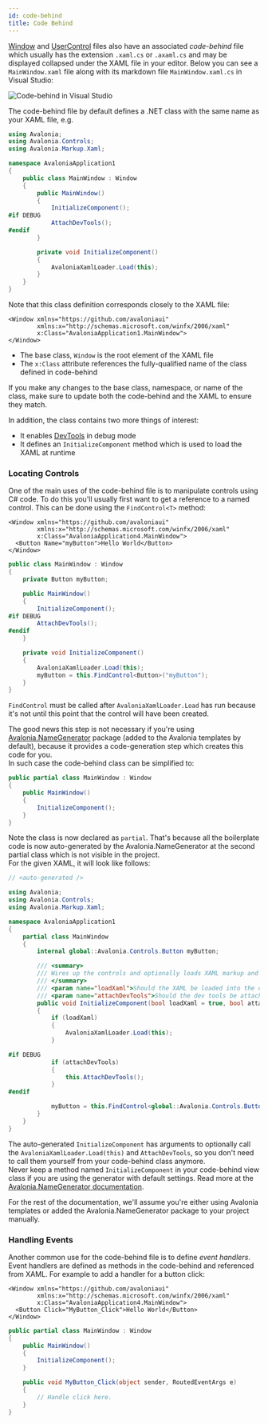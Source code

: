 ```yaml
---
id: code-behind
title: Code Behind
---
```


[Window](../../controls/window) and [UserControl](../../controls/usercontrol) files also have an associated _code-behind_ file which usually has the extension `.xaml.cs` or `.axaml.cs` and may be displayed collapsed under the XAML file in your editor. Below you can see a `MainWindow.xaml` file along with its markdown file `MainWindow.xaml.cs` in Visual Studio:

  <div style={{textAlign: 'center'}}>
    <img src="/img/guides/basics/code-behind/codebehind-vs.png" alt="Code-behind in Visual Studio" />
  </div>

The code-behind file by default defines a .NET class with the same name as your XAML file, e.g.

```csharp
using Avalonia;
using Avalonia.Controls;
using Avalonia.Markup.Xaml;

namespace AvaloniaApplication1
{
    public class MainWindow : Window
    {
        public MainWindow()
        {
            InitializeComponent();
#if DEBUG
            AttachDevTools();
#endif
        }

        private void InitializeComponent()
        {
            AvaloniaXamlLoader.Load(this);
        }
    }
}

```

Note that this class definition corresponds closely to the XAML file:

```markup
<Window xmlns="https://github.com/avaloniaui"
        xmlns:x="http://schemas.microsoft.com/winfx/2006/xaml"
        x:Class="AvaloniaApplication1.MainWindow">
</Window>
```

* The base class, `Window` is the root element of the XAML file
* The `x:Class` attribute references the fully-qualified name of the class defined in code-behind

If you make any changes to the base class, namespace, or name of the class, make sure to update both the code-behind and the XAML to ensure they match.

In addition, the class contains two more things of interest:

* It enables [DevTools](../../getting-started/developer-tools) in debug mode
* It defines an `InitializeComponent` method which is used to load the XAML at runtime

### Locating Controls

One of the main uses of the code-behind file is to manipulate controls using C\# code. To do this you'll usually first want to get a reference to a named control. This can be done using the `FindControl<T>` method:

```markup
<Window xmlns="https://github.com/avaloniaui"
        xmlns:x="http://schemas.microsoft.com/winfx/2006/xaml"
        x:Class="AvaloniaApplication4.MainWindow">
  <Button Name="myButton">Hello World</Button>
</Window>
```

```csharp
public class MainWindow : Window
{
    private Button myButton;

    public MainWindow()
    {
        InitializeComponent();
#if DEBUG
        AttachDevTools();
#endif
    }

    private void InitializeComponent()
    {
        AvaloniaXamlLoader.Load(this);
        myButton = this.FindControl<Button>("myButton");
    }
}
```

`FindControl` must be called after `AvaloniaXamlLoader.Load` has run because it's not until this point that the control will have been created.

The good news this step is not necessary if you're using [Avalonia.NameGenerator](https://github.com/AvaloniaUI/Avalonia.NameGenerator) package (added to the Avalonia templates by default), because it provides a code-generation step which creates this code for you.  
In such case the code-behind class can be simplified to:

```csharp
public partial class MainWindow : Window
{
    public MainWindow()
    {
        InitializeComponent();
    }
}
```

Note the class is now declared as `partial`. That's because all the boilerplate code is now auto-generated by the Avalonia.NameGenerator at the second partial class which is not visible in the project.  
For the given XAML, it will look like follows:

```csharp
// <auto-generated />

using Avalonia;
using Avalonia.Controls;
using Avalonia.Markup.Xaml;

namespace AvaloniaApplication1
{
    partial class MainWindow
    {
        internal global::Avalonia.Controls.Button myButton;

        /// <summary>
        /// Wires up the controls and optionally loads XAML markup and attaches dev tools (if Avalonia.Diagnostics package is referenced).
        /// </summary>
        /// <param name="loadXaml">Should the XAML be loaded into the component.</param>
        /// <param name="attachDevTools">Should the dev tools be attached.</param>
        public void InitializeComponent(bool loadXaml = true, bool attachDevTools = true)
        {
            if (loadXaml)
            {
                AvaloniaXamlLoader.Load(this);
            }

#if DEBUG
            if (attachDevTools)
            {
                this.AttachDevTools();
            }
#endif

            myButton = this.FindControl<global::Avalonia.Controls.Button>("myButton");
        }
    }
}
```

The auto-generated `InitializeComponent` has arguments to optionally call the `AvaloniaXamlLoader.Load(this)` and `AttachDevTools`, so you don't need to call them yourself from your code-behind class anymore.  
Never keep a method named `InitializeComponent` in your code-behind view class if you are using the generator with default settings. Read more at the [Avalonia.NameGenerator documentation](https://github.com/AvaloniaUI/Avalonia.NameGenerator#advanced-usage).

For the rest of the documentation, we'll assume you're either using Avalonia templates or added the Avalonia.NameGenerator package to your project manually.

### Handling Events

Another common use for the code-behind file is to define _event handlers_. Event handlers are defined as methods in the code-behind and referenced from XAML. For example to add a handler for a button click:

```markup
<Window xmlns="https://github.com/avaloniaui"
        xmlns:x="http://schemas.microsoft.com/winfx/2006/xaml"
        x:Class="AvaloniaApplication4.MainWindow">
  <Button Click="MyButton_Click">Hello World</Button>
</Window>
```

```csharp
public partial class MainWindow : Window
{
    public MainWindow()
    {
        InitializeComponent();
    }

    public void MyButton_Click(object sender, RoutedEventArgs e)
    {
        // Handle click here.
    }
}
```
